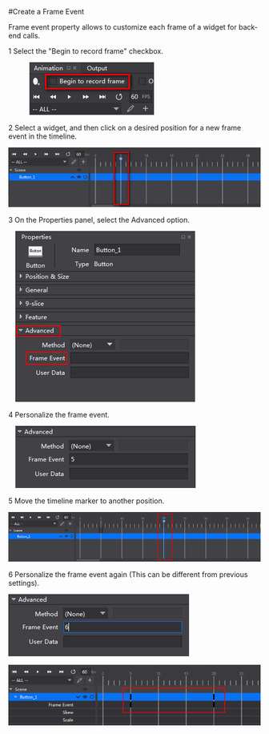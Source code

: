 #Create a Frame Event

Frame event property allows to customize each frame of a widget for back-end calls. 

1 Select the "Begin to record frame" checkbox. 

&emsp;&emsp;&emsp;![image](res_en/image001.png)

2 Select a widget, and then click on a desired position for a new frame event in the timeline. 

![image](res_en/image002.png)

3 On the Properties panel, select the Advanced option. 

&emsp;![image](res_en/image003.png)

4 Personalize the frame event. 

&emsp;![image](res_en/image004.png)

5 Move the timeline marker to another position. 

![image](res_en/image005.png)

6 Personalize the frame event again (This can be different from previous settings). 

![image](res_en/image006.png)

![image](res_en/image007.png)